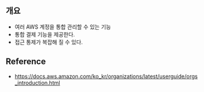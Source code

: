 ## 개요
- 여러 AWS 계정을 통합 관리할 수 있는 기능
- 통합 결제 기능을 제공한다.
- 접근 통제가 복잡해 질 수 있다.

## Reference
- https://docs.aws.amazon.com/ko_kr/organizations/latest/userguide/orgs_introduction.html

